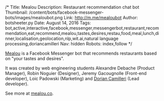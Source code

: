/*
Title: Mealou
Description: Restaurant recommendation chat bot
Thumbnail: /content/bots/facebook-messenger-bots/images/mealoubot.png
Link: http://m.me/mealoubot
Author: botsheeter.py
Date: August 14, 2016
Tags: bot,active,interactive,facebook,messenger,messengerbot,restaurant,recommendation,eat,recommend,mealou,tastes,desires,restau,food,meal,lunch,dinner,localisation,geolocation,nlp,wit.ai,natural language processing,doriancamilleri
Nav: hidden
Robots: index,follow
*/

[Mealou](http://m.me/mealoubot) is a Facebook Messenger bot that recommends restaurants based on "your tastes and desires". 

It was created by web engineering students Alexandre Debache (Product Manager), Robin Noguier (Designer), Jeremy Gacougnolle (Front-end developer), Loic Padowski (Marketing) and [Dorian Camilleri](https://twitter.com/doriancamilleri) (Lead developer).

See more at [mealou.co](http://www.mealou.co).
